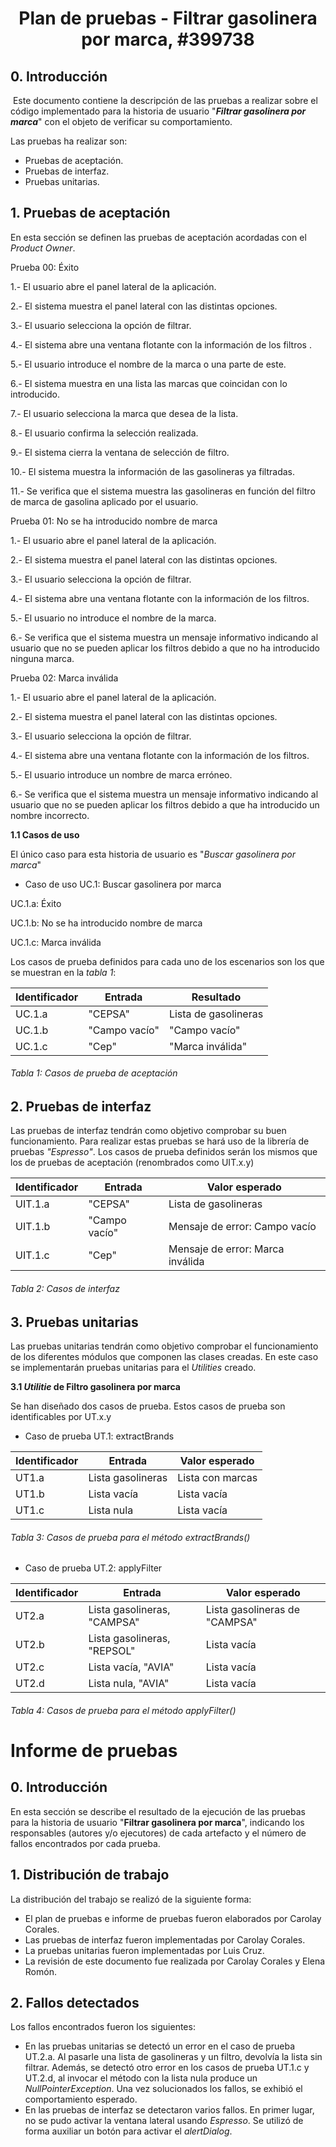 <h1 style="text-align:center">Plan de pruebas - Filtrar gasolinera por marca, #399738</h1>

## 0. Introducción 

​	Este documento contiene la descripción de las pruebas a realizar sobre el código implementado para la historia de usuario "***Filtrar gasolinera por marca***" con el objeto de verificar su comportamiento.

Las pruebas ha realizar son:

* Pruebas de aceptación.
* Pruebas de interfaz. 
* Pruebas unitarias.

## 1. Pruebas de aceptación

En esta sección se definen las pruebas de aceptación acordadas con el *Product Owner*.

Prueba 00: Éxito

1.- El usuario abre el panel lateral de la aplicación.

2.- El sistema muestra el panel lateral con las distintas opciones.

3.- El usuario selecciona la opción de filtrar.

4.- El sistema abre una ventana flotante con la información de los filtros .

5.- El usuario introduce el nombre de la marca o una parte de este.

6.- El sistema muestra en una lista las marcas que coincidan con lo introducido.

7.- El usuario selecciona la marca que desea de la lista.

8.- El usuario confirma la selección realizada.

9.- El sistema cierra la ventana de selección de filtro.

10.- El sistema muestra la información de las gasolineras ya filtradas.

11.- Se verifica que el sistema muestra las gasolineras en función del filtro de marca de gasolina aplicado por el usuario.



Prueba 01: No se ha introducido nombre de marca

1.- El usuario abre el panel lateral de la aplicación.

2.- El sistema muestra el panel lateral con las distintas opciones.

3.- El usuario selecciona la opción de filtrar.

4.- El sistema abre una ventana flotante con la información de los filtros.

5.- El usuario no introduce el nombre de la marca.

6.- Se verifica que el sistema muestra un mensaje informativo indicando al usuario que no se pueden aplicar los filtros debido a que no ha introducido ninguna marca.



Prueba 02: Marca inválida

1.- El usuario abre el panel lateral de la aplicación.

2.- El sistema muestra el panel lateral con las distintas opciones.

3.- El usuario selecciona la opción de filtrar.

4.- El sistema abre una ventana flotante con la información de los filtros.

5.- El usuario introduce un nombre de marca erróneo.

6.- Se verifica que el sistema muestra un mensaje informativo indicando al usuario que no se pueden aplicar los filtros debido a que ha introducido un nombre incorrecto.

**1.1 Casos de uso** 

El único caso para esta historia de usuario es "*Buscar gasolinera por marca*"

* Caso de uso UC.1:  Buscar gasolinera por marca

UC.1.a: Éxito

UC.1.b: No se ha introducido nombre de marca

UC.1.c: Marca inválida 

Los casos de prueba definidos para cada uno de los escenarios son los que se muestran en la *tabla 1*:

| Identificador | Entrada       | Resultado            |
| :------------ | ------------- | -------------------- |
| UC.1.a        | "CEPSA"       | Lista de gasolineras |
| UC.1.b        | "Campo vacío" | "Campo vacío"        |
| UC.1.c        | "Cep"         | "Marca inválida"     |

###### Tabla 1: Casos de prueba de aceptación



## 2. Pruebas de interfaz 

Las pruebas de interfaz tendrán como objetivo comprobar su buen funcionamiento. Para realizar estas pruebas se hará uso de la librería de pruebas *"Espresso"*. Los casos de prueba definidos serán los mismos que los de pruebas de aceptación (renombrados como UIT.x.y) 

| Identificador | Entrada       | Valor esperado                   |
| ------------- | ------------- | -------------------------------- |
| UIT.1.a       | "CEPSA"       | Lista de gasolineras             |
| UIT.1.b       | "Campo vacío" | Mensaje de error: Campo vacío    |
| UIT.1.c       | "Cep"         | Mensaje de error: Marca inválida |

###### Tabla 2: Casos de interfaz

## 3. Pruebas unitarias 

Las pruebas unitarias tendrán como objetivo comprobar el funcionamiento de los diferentes módulos que componen las clases creadas. En este caso se implementarán pruebas unitarias para el *Utilities* creado.

**3.1 *Utilitie* de Filtro gasolinera por marca**

Se han diseñado dos casos de prueba. Estos casos de prueba son identificables por UT.x.y 

* Caso de prueba UT.1: extractBrands

| Identificador | Entrada           | Valor esperado   |
| ------------- | ----------------- | ---------------- |
| UT1.a         | Lista gasolineras | Lista con marcas |
| UT1.b         | Lista vacía       | Lista vacía      |
| UT1.c         | Lista nula        | Lista vacía      |

###### Tabla 3: Casos de prueba para el método extractBrands()



* Caso de prueba UT.2: applyFilter

| Identificador | Entrada                     | Valor esperado                |
| ------------- | --------------------------- | ----------------------------- |
| UT2.a         | Lista gasolineras, "CAMPSA" | Lista gasolineras de "CAMPSA" |
| UT2.b         | Lista gasolineras, "REPSOL" | Lista vacía                   |
| UT2.c         | Lista vacía, "AVIA"         | Lista vacía                   |
| UT2.d         | Lista nula, "AVIA"          | Lista vacía                   |

###### Tabla 4: Casos de prueba para el método applyFilter()

<div style="page-break-after: always;"></div>

# Informe de pruebas 

## 0. Introducción

En esta sección se describe el resultado de la ejecución de las pruebas para la historia de usuario "**Filtrar gasolinera por marca**", indicando los responsables (autores y/o ejecutores) de cada artefacto y el número de fallos encontrados por cada prueba.

## 1. Distribución de trabajo

La distribución del trabajo se realizó de la siguiente forma:

* El plan de pruebas e informe de pruebas fueron elaborados por Carolay Corales.
* Las pruebas de interfaz fueron implementadas por Carolay Corales.
* La pruebas unitarias fueron implementadas por Luis Cruz.
* La revisión de este documento fue realizada por Carolay Corales y Elena Romón.



## 2. Fallos detectados

Los fallos encontrados fueron los siguientes:

* En las pruebas unitarias se detectó un error en el caso de prueba UT.2.a. Al pasarle una lista de gasolineras y un filtro, devolvía la lista sin filtrar. Además, se detectó otro error en los casos de prueba UT.1.c y UT.2.d, al invocar el método con la lista nula produce un *NullPointerException*. Una vez solucionados los fallos, se exhibió el comportamiento esperado.
* En las pruebas de interfaz se detectaron varios fallos. En primer lugar, no se pudo activar la ventana lateral usando *Espresso*. Se utilizó de forma auxiliar un botón para activar el *alertDialog*. 

